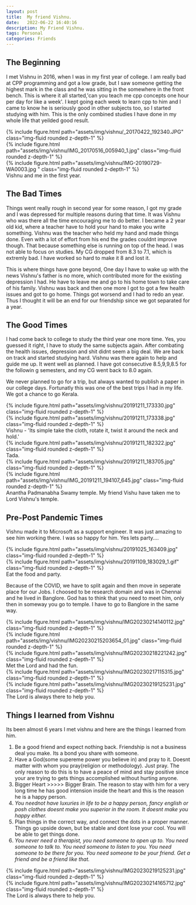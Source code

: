 ```yaml
---
layout: post
title:  My friend Vishnu.
date:   2022-06-22 16:40:16
description: My Friend Vishnu. 
tags: Personal
categories: Friends
---
```


## The Beginning

I met Vishnu in 2016, when I was in my first year of college. I am really bad at CPP programming and got a low grade, but I saw someone getting the highest mark in the class and he was sitting in the somewhere in the front bench. This is where it all started,'can you teach me cpp concepts one hour per day for like a week'. I kept going each week to learn cpp to him and I came to know he is seriously good in other subjects too, so I started studying with him. This is the only combined studies I have done in my whole life that yeilded good result.

<div class="row mt-3">
    <div class="col-sm mt-3 mt-md-0">
        {% include figure.html path="assets/img/vishnu/_20170422_192340.JPG" class="img-fluid rounded z-depth-1" %}
    </div>
    <div class="col-sm mt-3 mt-md-0">
        {% include figure.html path="assets/img/vishnu/IMG_20170516_005940_1.jpg" class="img-fluid rounded z-depth-1" %}
    </div>
    <div class="col-sm mt-3 mt-md-0">
        {% include figure.html path="assets/img/vishnu/IMG-20190729-WA0003.jpg
" class="img-fluid rounded z-depth-1" %}
    </div>
</div>
<div class="caption">
   Vishnu and me in the first year.
</div>





## The Bad Times
Things went really rough in second year for some reason, I got my grade and I was depressed for multiple reasons during that time. It was Vishnu who was there all the time encouraging me to do better. I became a 2 year old kid, where a teacher have to hold your hand to make you write something. Vishnu was the teacher who held my hand and made things done. Even with a lot of effort from his end the grades couldnt improve though. That because something else is running on top of the head. I was not able to focus on studies. My CG dropped from 8.3 to 7.1, which is extremly bad. I have worked so hard to make it 8 and lost it. 

This is where things have gone beyond, One day I have to wake up with the news Vishnu's father is no more, which contributed more for the existing depression I had. He have to leave me and go to his home town to take care of his family. Vishnu was back and then one more I got to got a few health issues and got to go home. Things got worsend and I had to redo an year. Thus I thought it will be an end for our friendship since we got separated for a year. 

## The Good Times

I had come back to college to study the third year one more time. Yes, you guessed it right, I have to study the same subjects again. After combating the health issues, depression and shit didnt seem a big deal. We are back on track and started studying hard. Vishnu was there again to help and guide me up. It went well as planned. I have got consecutive 8.5,9,9,8.5 for the followin g semesters, and my CG went back to 8.0 again.

We never planned to go for a trip, but always wanted to publish a paper in our college days. Fortunatly this was one of the best trips I had in my life. We got a chance to go Kerala.

<div class="row mt-3">
    <div class="col-sm mt-3 mt-md-0">
        {% include figure.html path="assets/img/vishnu/20191211_173330.jpg" class="img-fluid rounded z-depth-1" %}
    </div>
    <div class="col-sm mt-3 mt-md-0">
        {% include figure.html path="assets/img/vishnu/20191211_173338.jpg" class="img-fluid rounded z-depth-1" %}
    </div>
</div>
<div class="caption">
   Vishnu - 'Its simple take the cloth, rotate it, twist it around the neck and hold.'
</div>

<div class="row mt-3">
    <div class="col-sm mt-3 mt-md-0">
        {% include figure.html path="assets/img/vishnu/20191211_182322.jpg" class="img-fluid rounded z-depth-1" %}
    </div>
</div>
<div class="caption">
   Tada.
</div>

<div class="row mt-3">
    <div class="col-sm mt-3 mt-md-0">
        {% include figure.html path="assets/img/vishnu/20191211_183705.jpg" class="img-fluid rounded z-depth-1" %}
    </div>
    <div class="col-sm mt-3 mt-md-0">
        {% include figure.html path="assets/img/vishnu/IMG_20191211_194107_645.jpg" class="img-fluid rounded z-depth-1" %}
    </div>
</div>
<div class="caption">
   Anantha Padmanabha Swamy temple. My friend Vishu have taken me to Lord Vishnu's temple.
</div>



## Pre-Post Pandemic Times
Vishnu made it to Microsoft as a support engineer. It was just amazing to see him working there. I was so happy for him. Yes lets party....

<div class="row mt-3">
    <div class="col-sm mt-3 mt-md-0">
        {% include figure.html path="assets/img/vishnu/20191025_163409.jpg" class="img-fluid rounded z-depth-1" %}
    </div>
    <div class="col-sm mt-3 mt-md-0">
        {% include figure.html path="assets/img/vishnu/20191109_183029_1.gif" class="img-fluid rounded z-depth-1" %}
    </div>
</div>
<div class="caption">
   Eat the food and party.
</div>



Because of the COVID, we have to split again and then move in seperate place for our Jobs. I choosed to be research domain and was in Chennai and he lived in Banglore. God has to think that you need to meet him, only then in someway you go to temple. I have to go to Banglore in the same way.


<div class="row mt-3">
    <div class="col-sm mt-3 mt-md-0">
        {% include figure.html path="assets/img/vishnu/IMG20230214140112.jpg" class="img-fluid rounded z-depth-1" %}
    </div>
    <div class="col-sm mt-3 mt-md-0">
        {% include figure.html path="assets/img/vishnu/IMG20230215203654_01.jpg" class="img-fluid rounded z-depth-1" %}
    </div>
    <div class="col-sm mt-3 mt-md-0">
        {% include figure.html path="assets/img/vishnu/IMG20230218221242.jpg" class="img-fluid rounded z-depth-1" %}
    </div>
</div>
<div class="caption">
   Met the Lord and had the fun.
</div>

<div class="row mt-3">
    <div class="col-sm mt-3 mt-md-0">
        {% include figure.html path="assets/img/vishnu/IMG20230217115315.jpg" class="img-fluid rounded z-depth-1" %}
    </div>
    <div class="col-sm mt-3 mt-md-0">
        {% include figure.html path="assets/img/vishnu/IMG20230219125231.jpg" class="img-fluid rounded z-depth-1" %}
    </div>
</div>
<div class="caption">
    The Lord is always there to help you.
</div>



## Things I learned from Vishnu
Its been almost 6 years I met vishnu and here are the things I learned from him.
1. Be a good friend and expect nothing back. Friendship is not a business deal you make. Its a bond you share with someone.
2. Have a God(some supereme power you believe in) and pray to it. Doesnt matter with whom you pray(religion or methodology). Just pray. The only reason to do this is to have a peace of mind and stay positive since your are trying to gets things accomplished without hurting anyone.
3. Bigger Heart >>>>> Bigger Brain. The reason to stay with him for a very long time he has good intension inside the heart and this is the reason he is a happy person.
4. <em>You neednot have luxuries in life to be a happy person, fancy english or posh clothes doesnt make you superior in the room. It doesnt make you happy either.</em>
5. Plan things in the correct way, and connect the dots in a proper manner. Things go upside down, but be stable and dont lose your cool. You will be able to get things done.
6. <em>You never need a therapist, you need someone to open up to. You need someone to talk to. You need someone to listen to you. You need someone to be there for you. You need someone to be your friend. Get a friend and be a friend like that.</em>


<div class="row mt-3">
    <div class="col-sm mt-3 mt-md-0">
        {% include figure.html path="assets/img/vishnu/IMG20230219125231.jpg" class="img-fluid rounded z-depth-1" %}
    </div>
    <div class="col-sm mt-3 mt-md-0">
        {% include figure.html path="assets/img/vishnu/IMG20230214165712.jpg" class="img-fluid rounded z-depth-1" %}
    </div>
</div>
<div class="caption">
    The Lord is always there to help you.
</div>
